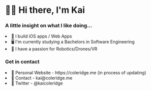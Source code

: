 
<h1>👋🏻 Hi there, I'm Kai </h1>
<h3>A little insight on what I like doing...</h3>

<li> 📱 I build iOS apps / Web Apps</li>
<li> 🖥️ I'm currently studying a Bachelors in Software Engineering</li>
<li> 🤖 I have a passion for Robotics/Drones/VR </li>


<h3>Get in contact</h3>
<li>🔗 Personal Website - https://coleridge.me (in process of updating)</li>
<li>📧 Contact - kai@coleridge.me</li>
<li>🐤 Twitter - @kaicoleridge</li>
